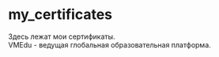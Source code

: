 # my_certificates
Здесь лежат мои сертификаты.  
VMEdu - ведущая глобальная образовательная платформа.
